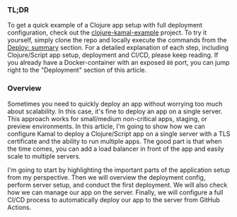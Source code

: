 ### TL;DR

To get a quick example of a Clojure app setup with full deployment configuration, 
check out the [clojure-kamal-example](https://github.com/abogoyavlensky/clojure-kamal-example) 
project. To try it yourself, simply clone the repo and locally execute 
the commands from the [Deploy: summary](https://github.com/abogoyavlensky/clojure-kamal-example/tree/master?tab=readme-ov-file#deploy-summary)
section. For a detailed explanation of each step, including Clojure/Script app setup, 
deployment and CI/CD, please keep reading. If you already have a Docker-container 
with an exposed `80` port, you can jump right to the "Deployment" 
section of this article.

### Overview

Sometimes you need to quickly deploy an app without worrying 
too much about scalability. In this case, it's fine to deploy an app on
a single server. This approach works for small/medium non-critical apps,
staging, or preview environments. In this article, 
I'm going to show how we can configure Kamal to deploy 
a Clojure/Script app on a single server with a TLS certificate and the 
ability to run multiple apps. The good part is that when the time comes, 
you can add a load balancer in front of the app and easily scale 
to multiple servers.

I'm going to start by highlighting the important parts of 
the application setup from my perspective. Then we will overview 
the deployment config, perform server setup, and conduct the first deployment.
We will also check how we can manage our app on the server. 
Finally, we will configure a full CI/CD process to automatically deploy 
our app to the server from GitHub Actions.  
